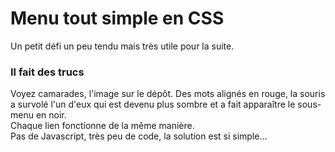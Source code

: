 # Menu tout simple en CSS  
Un petit défi un peu tendu mais très utile pour la suite. 
  
### Il fait des trucs  
Voyez camarades, l'image sur le dépôt. Des mots alignés en rouge, la souris a survolé l'un d'eux qui est devenu plus sombre et a fait apparaître le sous-menu en noir.  
Chaque lien fonctionne de la même manière.  
Pas de Javascript, très peu de code, la solution est si simple...
